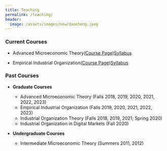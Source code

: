 ```yaml
---
title: Teaching
permalink: /teaching/
header:
  image: /assets/images/new/daocheng.jpeg
---
```


### Current Courses

- Advanced Microeconomic Theory([Course Page](https://yingzheng-econ.github.io/Advanced-Microeconomics//))[Syllabus]([pdf](/yingzheng-econ.github.io/Syllabus-Microeconomics-2024-Fall-RUC.pdf))

- Empirical Industrial Organization([Course Page](https://yingzheng-econ.github.io/Empirical-IO-Course/))[Syllabus]([pdf](/yingzheng-econ.github.io/Syllabus-EIO-RUC-2022-Fall-EN.pdf))

### Past Courses  

- **Graduate Courses**  
  * Advanced Microeconomic Theory (Falls 2018, 2019, 2020, 2021, 2022, 2023)   
   * Empirical Industrial Organization (Falls 2019, 2020, 2021, 2022, 2023)   
  * Industrial Organization Theory (Falls 2018, 2019, 2021; Spring 2020)  
  * Industrial Organization in Digital Markets (Fall 2020)  

- **Undergraduate Courses**  
  * Intermediate Microeconomic Theory (Summers 2011, 2012)

    
